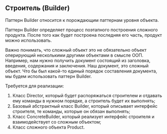 ## Строитель (Builder)

Паттерн Builder относится к порождающим паттернам уровня объекта.

Паттерн Builder определяет процесс поэтапного построения сложного продукта. После того как будет построена последняя его часть, продукт можно использовать.

Важно понимать, что сложный объект это не обязательно объект оперирующий несколькими другими объектами в смысле ООП. Например, нам нужно получить документ состоящий из заголовка, введения, содержания и заключения. Наш документ, это сложный объект. Что бы был какой-то единый порядок составления документа, мы будем использовать паттерн Builder.

Требуется для реализации:

1. Класс Director, который будет распоряжаться строителем и отдавать ему команды в нужном порядке, а строитель будет их выполнять;
2. Базовый абстрактный класс Builder, который описывает интерфейс строителя, те команды, которые он обязан выполнять;
3. Класс ConcreteBuilder, который реализует интерфейс строителя и взаимодействует со сложным объектом;
4. Класс сложного объекта Product.
